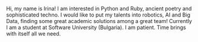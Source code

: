 Hi, my name is Irina! I am interested in Python and Ruby, ancient poetry and sophisticated techno. I would like to put my talents into robotics, AI and Big Data, finding some great academic solutions among a great team! Currently I am a student at Software University (Bulgaria). I am patient. Time brings with itself all we need.
